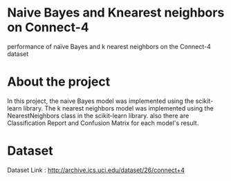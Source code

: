 # Naive Bayes and Knearest neighbors on Connect-4
performance of naïve Bayes and k nearest neighbors on the Connect-4 dataset

# About the project

In this project, the naive Bayes model was implemented using the scikit-learn library. The k nearest neighbors model was implemented using the NearestNeighbors class in the scikit-learn library. also there are Classification Report and Confusion Matrix for each model's result.

# Dataset

Dataset Link :
http://archive.ics.uci.edu/dataset/26/connect+4
